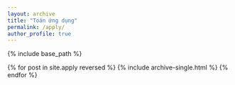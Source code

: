 ```yaml
---
layout: archive
title: "Toán ứng dụng"
permalink: /apply/
author_profile: true
---
```

{% include base_path %}

{% for post in site.apply reversed %} 
  {% include archive-single.html %} 
{% endfor %}

